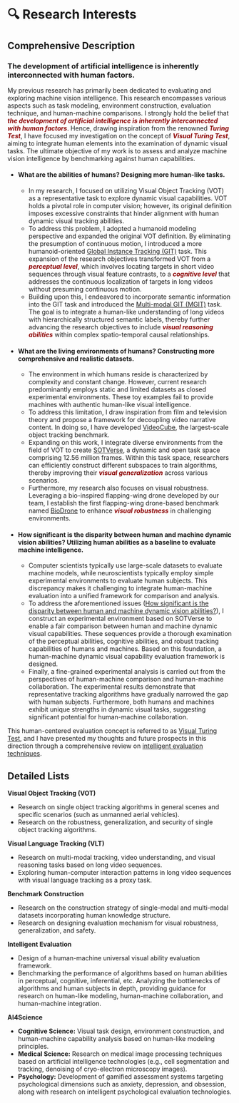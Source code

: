 # 🔍️ Research Interests

## Comprehensive Description

### The development of artificial intelligence is inherently interconnected with human factors.

My previous research has primarily been dedicated to evaluating and exploring machine vision intelligence. This research encompasses various aspects such as task modeling, environment construction, evaluation technique, and human-machine comparisons. I strongly hold the belief that ***<font color=DarkRed>the development of artificial intelligence is inherently interconnected with human factors</font>***. Hence, drawing inspiration from the renowned ***<font color=DarkRed>Turing Test</font>***, I have focused my investigation on the concept of ***<font color=DarkRed>Visual Turing Test</font>***, aiming to integrate human elements into the examination of dynamic visual tasks. The ultimate objective of my work is to assess and analyze machine vision intelligence by benchmarking against human capabilities.

- #### What are the abilities of humans? Designing more human-like tasks.
  - In my research, I focused on utilizing Visual Object Tracking (VOT) as a representative task to explore dynamic visual capabilities. VOT holds a pivotal role in computer vision; however, its original definition imposes excessive constraints that hinder alignment with human dynamic visual tracking abilities. 
  - To address this problem, I adopted a humanoid modeling perspective and expanded the original VOT definition. By eliminating the presumption of continuous motion, I introduced a more humanoid-oriented [Global Instance Tracking (GIT)](https://huuuuusy.github.io/files/GIT.pdf) task. This expansion of the research objectives transformed VOT from a ***<font color=DarkRed>perceptual level</font>***, which involves locating targets in short video sequences through visual feature contrasts, to a ***<font color=DarkRed>cognitive level</font>*** that addresses the continuous localization of targets in long videos without presuming continuous motion. 
  - Building upon this, I endeavored to incorporate semantic information into the GIT task and introduced the [Multi-modal GIT (MGIT)](https://huuuuusy.github.io/files/MGIT.pdf) task. The goal is to integrate a human-like understanding of long videos with hierarchically structured semantic labels, thereby further advancing the research objectives to include ***<font color=DarkRed>visual reasoning abilities</font>*** within complex spatio-temporal causal relationships.

- #### What are the living environments of humans? Constructing more comprehensive and realistic datasets.
  - The environment in which humans reside is characterized by complexity and constant change. However, current research predominantly employs static and limited datasets as closed experimental environments. These toy examples fail to provide machines with authentic human-like visual intelligence. 
  - To address this limitation, I draw inspiration from film and television theory and propose a framework for decoupling video narrative content. In doing so, I have developed [VideoCube](http://videocube.aitestunion.com/), the largest-scale object tracking benchmark. 
  - Expanding on this work, I integrate diverse environments from the field of VOT to create [SOTVerse](https://huuuuusy.github.io/files/SOTVerse.pdf), a dynamic and open task space comprising 12.56 million frames. Within this task space, researchers can efficiently construct different subspaces to train algorithms, thereby improving their ***<font color=DarkRed>visual generalization</font>*** across various scenarios. 
  - Furthermore, my research also focuses on visual robustness. Leveraging a bio-inspired flapping-wing drone developed by our team, I establish the first flapping-wing drone-based benchmark named [BioDrone](https://huuuuusy.github.io/files/BioDrone.pdf) to enhance ***<font color=DarkRed>visual robustness</font>*** in challenging environments.

- #### How significant is the disparity between human and machine dynamic vision abilities? Utilizing human abilities as a baseline to evaluate machine intelligence.
  - Computer scientists typically use large-scale datasets to evaluate machine models, while neuroscientists typically employ simple experimental environments to evaluate human subjects. This discrepancy makes it challenging to integrate human-machine evaluation into a unified framework for comparison and analysis. 
  - To address the aforementioned issues ([How significant is the disparity between human and machine dynamic vision abilities?](https://huuuuusy.github.io/files/VTT-ICLR.pdf)), I construct an experimental environment based on SOTVerse to enable a fair comparison between human and machine dynamic visual capabilities. These sequences provide a thorough examination of the perceptual abilities, cognitive abilities, and robust tracking capabilities of humans and machines. Based on this foundation, a human-machine dynamic visual capability evaluation framework is designed. 
  - Finally, a fine-grained experimental analysis is carried out from the perspectives of human-machine comparison and human-machine collaboration. The experimental results demonstrate that representative tracking algorithms have gradually narrowed the gap with human subjects. Furthermore, both humans and machines exhibit unique strengths in dynamic visual tasks, suggesting significant potential for human-machine collaboration. 

This human-centered evaluation concept is referred to as [Visual Turing Test](https://huuuuusy.github.io/files/VTT.pdf), and I have presented my thoughts and future prospects in this direction through a comprehensive review on [intelligent evaluation techniques](https://huuuuusy.github.io/files/JIG-survey.pdf).


## Detailed Lists

**Visual Object Tracking (VOT)**
- Research on single object tracking algorithms in general scenes and specific scenarios (such as unmanned aerial vehicles).
- Research on the robustness, generalization, and security of single object tracking algorithms.

**Visual Language Tracking (VLT)**
- Research on multi-modal tracking, video understanding, and visual reasoning tasks based on long video sequences.
- Exploring human-computer interaction patterns in long video sequences with visual language tracking as a proxy task.

**Benchmark Construction**
- Research on the construction strategy of single-modal and multi-modal datasets incorporating human knowledge structure.
- Research on designing evaluation mechanism for visual robustness, generalization, and safety.

**Intelligent Evaluation**
- Design of a human-machine universal visual ability evaluation framework.
- Benchmarking the performance of algorithms based on human abilities in perceptual, cognitive, inferential, etc. Analyzing the bottlenecks of algorithms and human subjects in depth, providing guidance for research on human-like modeling, human-machine collaboration, and human-machine integration.

**AI4Science**
- **Cognitive Science:** Visual task design, environment construction, and human-machine capability analysis based on human-like modeling principles.
- **Medical Science:** Research on medical image processing techniques based on artificial intelligence technologies (e.g., cell segmentation and tracking, denoising of cryo-electron microscopy images).
- **Psychology:** Development of gamified assessment systems targeting psychological dimensions such as anxiety, depression, and obsession, along with research on intelligent psychological evaluation technologies.